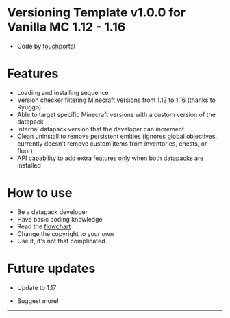 # Versioning Template v1.0.0 for Vanilla MC 1.12 - 1.16
- Code by [touchportal](https://github.com/touchportal/)

# Features
- Loading and installing sequence
- Version checker filtering Minecraft versions from 1.13 to 1.16 (thanks to Ryuggo)
- Able to target specific Minecraft versions with a custom version of the datapack
- Internal datapack version that the developer can increment
- Clean uninstall to remove persistent entities (ignores global objectives, currently doesn't remove custom items from inventories, chests, or floor)
- API capability to add extra features only when both datapacks are installed

# How to use
- Be a datapack developer
- Have basic coding knowledge
- Read the [flowchart](http://go.bubbl.us/a9e420/ba77?/Datapack-Installation-Flowchart)
- Change the copyright to your own
- Use it, it's not that complicated

# Future updates
- Update to 1.17

- Suggest more!

---
